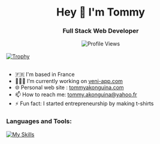 <h1 align="center">Hey 👋 I'm Tommy</h1>
<h3 align="center">Full Stack Web Developer</h2>
  <div align="center">
    <img src="https://komarev.com/ghpvc/?username=takonguina&style=plastic" alt="Profile Views">
  </div>
  <br>
<div>
  <a href="https://github-profile-trophy.vercel.app/?username=takonguina&theme=juicyfresh">
    <img src="https://github-profile-trophy.vercel.app/?username=takonguina&theme=juicyfresh" alt="Trophy">
  </a>
</div>

<br>

- 🇫🇷 I'm based in France
- 👨🏾‍💻 I’m currently working on [veni-app.com](https://veni-app.com)
- 🌐 Personal web site : [tommyakonguina.com](https://tommyakonguina.com)
- 📫 How to reach me: tommy.akonguina@yahoo.fr
- ⚡ Fun fact: I started entrepreneurship by making t-shirts

<h3 align="left">Languages and Tools:</h3>
  <div>
    <a href="https://skillicons.dev">
      <img src="https://skillicons.dev/icons?i=html,css,js,ts,react,nodejs,express,git,python" alt="My Skills">
    </a>
  </div>
